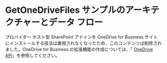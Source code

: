 
# GetOneDriveFiles サンプルのアーキテクチャーとデータ フロー

プロバイダー ホスト型 SharePoint アドインを OneDrive for Business サイトにインストールする技法は重視されなくなったため、このコンテンツは削除されました。OneDrive for Business の拡張機能の作成については、「 [OneDrive API](https://dev.onedrive.com/)」を参照してください。
  
    
    

